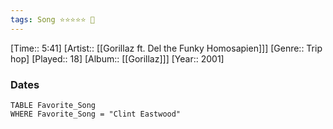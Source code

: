 ```yaml
---
tags: Song ⭐⭐⭐⭐⭐ 💛
---
```

[Time:: 5:41]
[Artist:: [[Gorillaz ft. Del the Funky Homosapien]]]
[Genre:: Trip hop]
[Played:: 18]
[Album:: [[Gorillaz]]]
[Year:: 2001]
### Dates
````dataview
TABLE Favorite_Song
WHERE Favorite_Song = "Clint Eastwood"
````